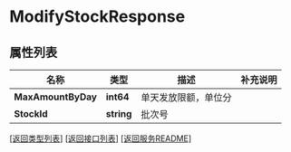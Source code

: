 # ModifyStockResponse

## 属性列表

名称 | 类型 | 描述 | 补充说明
------------ | ------------- | ------------- | -------------
**MaxAmountByDay** | **int64** | 单天发放限额，单位分 | 
**StockId** | **string** | 批次号 | 

[\[返回类型列表\]](README.md#类型列表)
[\[返回接口列表\]](README.md#接口列表)
[\[返回服务README\]](README.md)


